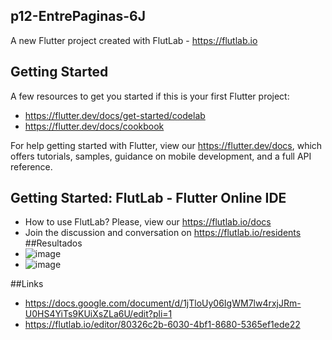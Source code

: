 ## p12-EntrePaginas-6J

A new Flutter project created with FlutLab - https://flutlab.io

## Getting Started

A few resources to get you started if this is your first Flutter project:

- https://flutter.dev/docs/get-started/codelab
- https://flutter.dev/docs/cookbook

For help getting started with Flutter, view our
https://flutter.dev/docs, which offers tutorials,
samples, guidance on mobile development, and a full API reference.

## Getting Started: FlutLab - Flutter Online IDE

- How to use FlutLab? Please, view our https://flutlab.io/docs
- Join the discussion and conversation on https://flutlab.io/residents
##Resultados
- ![image](https://github.com/pvacarrasco/Act12-EntrePaginas/assets/143549258/1c99bdf6-2175-42d4-9d0a-a5b0d3fa4100)
- ![image](https://github.com/pvacarrasco/Act12-EntrePaginas/assets/143549258/697d5b9b-2526-4934-8355-3d9d57b64ccf)
  
##Links
- https://docs.google.com/document/d/1jTloUy06IgWM7lw4rxjJRm-U0HS4YiTs9KUiXsZLa6U/edit?pli=1
- https://flutlab.io/editor/80326c2b-6030-4bf1-8680-5365ef1ede22

